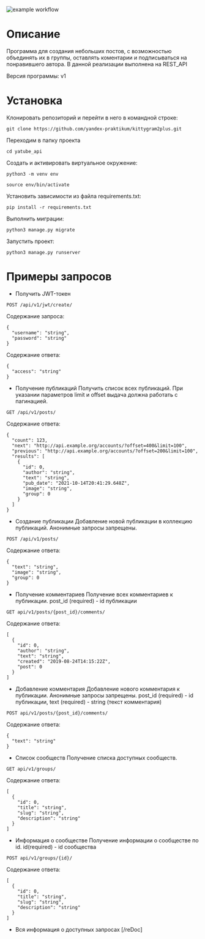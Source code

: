![example workflow](https://github.com/github/docs/actions/workflows/yamdb_workflow.yml/badge.svg)

# Описание

Программа для создания небольших постов, с возможностью объединять их в группы, оставлять коментарии и подписываться на понравившего автора.
В данной реализации выполнена на REST_API

Версия программы: v1

# Установка

Клонировать репозиторий и перейти в него в командной строке:
```
git clone https://github.com/yandex-praktikum/kittygram2plus.git
```
Переходим в папку проекта
```
cd yatube_api
```
Cоздать и активировать виртуальное окружение:
```
python3 -m venv env
```
```
source env/bin/activate
```
Установить зависимости из файла requirements.txt:
```
pip install -r requirements.txt
```
Выполнить миграции:
```
python3 manage.py migrate
```
Запустить проект:
```
python3 manage.py runserver
```

# Примеры запросов

- Получить JWT-токен
```
POST /api/v1/jwt/create/
```
Содержание запроса:
```
{
  "username": "string",
  "password": "string"
}
```
Содержание ответа:
```
{
  "access": "string"
}
```
- Получение публикаций
Получить список всех публикаций. При указании параметров limit и offset выдача должна работать с пагинацией.
```
GET /api/v1/posts/
```
Содержание ответа:
```
{
  "count": 123,
  "next": "http://api.example.org/accounts/?offset=400&limit=100",
  "previous": "http://api.example.org/accounts/?offset=200&limit=100",
  "results": [
    {
      "id": 0,
      "author": "string",
      "text": "string",
      "pub_date": "2021-10-14T20:41:29.648Z",
      "image": "string",
      "group": 0
    }
  ]
}
```
- Создание публикации
Добавление новой публикации в коллекцию публикаций. Анонимные запросы запрещены.

```
POST /api/v1/posts/
```
Содержание ответа:
```
{
  "text": "string",
  "image": "string",
  "group": 0
}
```
- Получение комментариев
Получение всех комментариев к публикации. post_id (required) - id публикации
```
GET api/v1/posts/{post_id}/comments/
```
Содержание ответа:
```
[
  {
    "id": 0,
    "author": "string",
    "text": "string",
    "created": "2019-08-24T14:15:22Z",
    "post": 0
  }
]
```
- Добавление комментария
Добавление нового комментария к публикации. Анонимные запросы запрещены. post_id (required) - id публикации, text
(required) - string (текст комментария)    

```
POST api/v1/posts/{post_id}/comments/
```
Содержание ответа:
```
{
  "text": "string"
}
```

- Список сообществ
Получение списка доступных сообществ.
```
GET api/v1/groups/
```
Содержание ответа:
```
[
  {
    "id": 0,
    "title": "string",
    "slug": "string",
    "description": "string"
  }
]
```
- Информация о сообществе
Получение информации о сообществе по id. id(required) - id сообщества
```
POST api/v1/groups/{id}/
```
Содержание ответа:
```
[
  {
    "id": 0,
    "title": "string",
    "slug": "string",
    "description": "string"
  }
]
``` 
- Вся информация о доступных запросах
[/reDoc]
